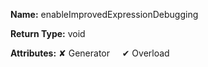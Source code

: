 **Name:** enableImprovedExpressionDebugging

**Return Type:** void

**Attributes:** ✘ Generator&nbsp;&nbsp;&nbsp;&nbsp;&nbsp;✔ Overload

